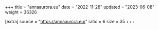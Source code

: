 +++
title = "annaaurora.eu"
date = "2022-11-28"
updated = "2023-06-08"
weight = 36326

[extra]
source = "https://annaaurora.eu/"
ratio = 6
size = 35
+++
